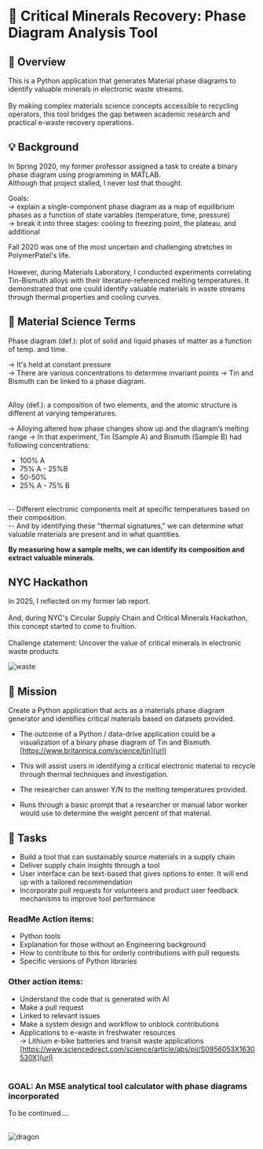 # 🌊 Critical Minerals Recovery: Phase Diagram Analysis Tool

## 📝 Overview
This is a Python application that generates Material phase diagrams to identify valuable minerals in electronic waste streams. <br><br> By making complex materials science concepts accessible to recycling operators, this tool bridges the gap between academic research and practical e-waste recovery operations.

## 💡 Background

In Spring 2020, my former professor assigned a task to create a binary phase diagram using programming in MATLAB. 
<br> Although that project stalled, I never lost that thought.

Goals:<br>
-> explain a single-component phase diagram as a map of equilibrium phases as a function of state variables (temperature, time, pressure)<br>
-> break it into three stages: cooling to freezing point, the plateau, and additional

Fall 2020 was one of the most uncertain and challenging stretches in PolymerPatel's life. 
<br><br>  However, during Materials Laboratory, I conducted experiments correlating Tin-Bismuth alloys with their literature-referenced melting temperatures. It demonstrated that one could identify valuable materials in waste streams through thermal properties and cooling curves.


## 🧪 Material Science Terms

Phase diagram (def.): plot of solid and liquid phases of matter as a function of temp. and time. <br>

 -> It's held at constant pressure <br>
 -> There are various concentrations to determine invariant points
  -> Tin and Bismuth can be linked to a phase diagram.<br><br>
  
Alloy (def.): a composition of two elements, and the atomic structure is different at varying temperatures. <br>

 -> Alloying altered how phase changes show up and the diagram’s melting range
 -> In that experiment, Tin (Sample A) and Bismuth (Sample B) had following concentrations:
 - 100% A<br>
 - 75% A - 25%B<br>
 - 50-50%<br>
 - 25% A - 75% B<br><br>

-- Different electronic components melt at specific temperatures based on their composition. <br>-- And by identifying these "thermal signatures," we can determine what valuable materials are present and in what quantities.

**By measuring how a sample melts, we can identify its composition and extract valuable minerals.**


## NYC Hackathon

In 2025, I reflected on my former lab report. <br><br> And, during NYC's Circular Supply Chain and Critical Minerals Hackathon, this concept started to come to fruition.<br><br>
Challenge statement: Uncover the value of critical minerals in electronic waste products

![waste](https://github.com/user-attachments/assets/37c9a6e0-a0f3-48f5-a480-bb10534d8fc9)

## 🎯 Mission

Create a Python application that acts as a materials phase diagram generator and identifies critical materials based on datasets provided.

- The outcome of a Python / data-drive application could be a visualization of a binary phase diagram of Tin and Bismuth. [https://www.britannica.com/science/tin](url)

 - This will assist users in identifying a critical electronic material to recycle through thermal techniques and investigation. <br>
 - The researcher can answer Y/N to the melting temperatures provided. <br>
 - Runs through a basic prompt that a researcher or manual labor worker would use to determine the weight percent of that material.

## 🚀 Tasks

- Build a tool that can sustainably source materials in a supply chain <br>
- Deliver supply chain insights through a tool <br>
- User interface can be text-based that gives options to enter. It will end up with a tailored recommendation <br>
- Incorporate pull requests for volunteers and product user feedback mechanisms to improve tool performance <br>


### ReadMe Action items:

 - Python tools <br>
 - Explanation for those without an Engineering background <br>
 - How to contribute to this for orderly contributions with pull requests <br>
 - Specific versions of Python libraries <br>

### Other action items:

 - Understand the code that is generated with AI <br>
 - Make a pull request <br>
 - Linked to relevant issues <br>
 - Make a system design and workflow to unblock contributions <br>
 - Applications to e-waste in freshwater resources <br>
  -> Lithium e-bike batteries and transit waste applications [https://www.sciencedirect.com/science/article/abs/pii/S0956053X1630530X](url)<br><br>


### GOAL: An MSE analytical tool calculator with phase diagrams incorporated

To be continued....<br><br>

![dragon](https://github.com/user-attachments/assets/9722ce8e-409f-431f-b857-35b19e609ff4)

